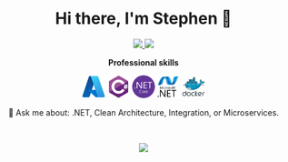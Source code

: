 <h1 align="center">Hi there, I'm Stephen 👋</h1> 
<p align="center"> 
  <a href="https://www.linkedin.com/in/stephenmahon" target="_blank"> 
    <img src="https://img.icons8.com/fluent/48/000000/linkedin.png" /> 
  </a> 
  <a href="https://twitter.com/mahonsirl" target="_blank"> 
    <img src="https://img.icons8.com/fluent/48/000000/twitter.png" /> 
  </a> 
</p> 

<p align="center">  
  <strong>Professional skills</strong> 
</p> 

<p align="center">  
  <img src="https://raw.githubusercontent.com/devicons/devicon/master/icons/azure/azure-original.svg" alt="csharp" width="40" height="40" /> 
  <img src="https://raw.githubusercontent.com/devicons/devicon/master/icons/csharp/csharp-original.svg" alt="csharp" width="40" height="40" /> 
  <img src="https://raw.githubusercontent.com/devicons/devicon/master/icons/dotnetcore/dotnetcore-original.svg" alt="dotnetcore" width="40" height="40" /> 
  <img src="https://raw.githubusercontent.com/devicons/devicon/master/icons/dot-net/dot-net-original-wordmark.svg" alt="dotnet" width="40" height="40" /> 
  <img src="https://raw.githubusercontent.com/devicons/devicon/master/icons/docker/docker-original-wordmark.svg" alt="docker" width="40" height="40" /> 
</p> 

<p align="center">  
💬 Ask me about: .NET, Clean Architecture, Integration, or Microservices. 
</p>

</br> 

<p align="center"> 
  <a href="#" alt="Stephen's github stats"> 
    <img src="https://github-readme-stats.vercel.app/api?username=Mahons&theme=tokyonight&show_icons=true" /> 
  </a> 
</p>

